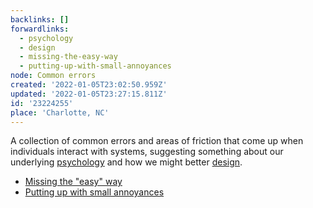 ```yaml
---
backlinks: []
forwardlinks:
  - psychology
  - design
  - missing-the-easy-way
  - putting-up-with-small-annoyances
node: Common errors
created: '2022-01-05T23:02:50.959Z'
updated: '2022-01-05T23:27:15.811Z'
id: '23224255'
place: 'Charlotte, NC'
---
```

A collection of common errors and areas of friction that come up when individuals interact with systems, suggesting something about our underlying [psychology](psychology.md) and how we might better [design](design.md).  

- [Missing the "easy" way](missing-the-easy-way.md)
- [Putting up with small annoyances](putting-up-with-small-annoyances.md)
